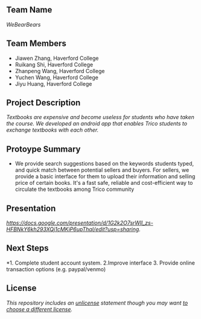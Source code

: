 
## Team Name

*WeBearBears*

## Team Members

- Jiawen Zhang, Haverford College
- Ruikang Shi, Haverford College
- Zhanpeng Wang, Haverford College
- Yuchen Wang, Haverford College
- Jiyu Huang, Haverford College 

## Project Description

*Textbooks are expensive and become useless for students who have taken the course. We developed an android app that enables Trico students to exchange textbooks with each other.*

## Protoype Summary

* We provide search suggestions based on the keywords students typed, and quick match between potential sellers and buyers. For sellers, we provide a basic interface for them to upload their information and selling price of certain books. It's a fast safe, reliable and cost-efficient way to circulate the textbooks among Trico community


## Presentation

*https://docs.google.com/presentation/d/1G2k2O7srWll_zs-HFBNkY6kh293XQj1cMKiP6upThqI/edit?usp=sharing.*

## Next Steps

*1. Complete student account system. 2.Improve interface 3. Provide online transaction options (e.g. paypal/venmo)

## License

*This repository includes an [unlicense](http://unlicense.org/) statement though you may want [to choose a different license](https://choosealicense.com/).*
